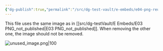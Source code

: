 ```yaml
---
{"dg-publish":true,"permalink":"/src/dg-test-vault/e-embeds/e04-png-reuse/"}
---
```


This file uses the same image as in [[src/dg-testVault/E Embeds/E03 PNG_not_published\|E03 PNG_not_published]]. When removing the other one, the image should not be removed. 

![unused_image.png|100](/img/user/src/dg-testVault/A%20Assets/unused_image.png)